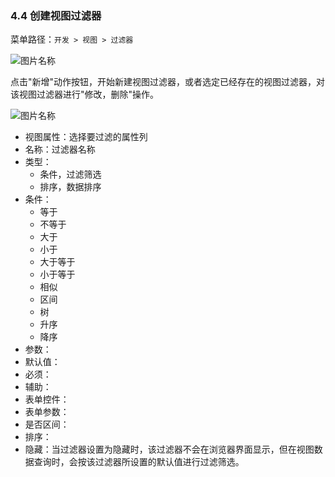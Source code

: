 ### 4.4 创建视图过滤器

菜单路径：`开发 > 视图 > 过滤器`

![图片名称](https://attachments.tower.im/tower/4d29772001274c61a45efc26a6451675?version=auto&filename=Clipboard%20Image.png)

点击"新增"动作按钮，开始新建视图过滤器，或者选定已经存在的视图过滤器，对该视图过滤器进行"修改，删除"操作。

![图片名称](https://attachments.tower.im/tower/6bfaa79e70a842bface74bbc8941ebec?version=auto&filename=Clipboard%20Image.png)

- 视图属性：选择要过滤的属性列
- 名称：过滤器名称
- 类型：
  - 条件，过滤筛选
  - 排序，数据排序
- 条件：
  - 等于
  - 不等于
  - 大于
  - 小于
  - 大于等于
  - 小于等于
  - 相似
  - 区间
  - 树
  - 升序
  - 降序
- 参数：
- 默认值：
- 必须：
- 辅助：
- 表单控件：
- 表单参数：
- 是否区间：
- 排序：
- 隐藏：当过滤器设置为隐藏时，该过滤器不会在浏览器界面显示，但在视图数据查询时，会按该过滤器所设置的默认值进行过滤筛选。